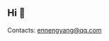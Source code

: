 ## Hi 👋

<!--
[![Enneng Yang's GitHub stats](https://github-readme-stats.vercel.app/api?username=Ennengyang&show_icons=true&rank_icon=percentile)](https://github.com/EnnengYang)
-->

Contacts: ennengyang@qq.com

<!--
**EnnengYang/EnnengYang** is a ✨ _special_ ✨ repository because its `README.md` (this file) appears on your GitHub profile.
-->

<!--
Here are some ideas to get you started:

- 🔭 I’m currently working on ...
- 🌱 I’m currently learning ...
- 👯 I’m looking to collaborate on ...
- 🤔 I’m looking for help with ...
- 💬 Ask me about ...
- 📫 How to reach me: ...
- 😄 Pronouns: ...
- ⚡ Fun fact: ...
-->
